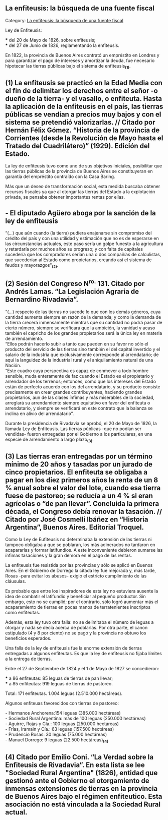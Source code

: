 ## La enfiteusis: la búsqueda de una fuente fiscal

Category: [La enfiteusis: la búsqueda de una fuente fiscal](http://descubrircorrientes.com.ar/2012/index.php/3750-historia-desde-1814-hasta-la-guerra-de-la-triple-alianza/de-fernandez-blanco-a-atienza-ordenamiento-estadual-1821-1837/bernardino-rivadavia-pesidente-solo-en-buenos-aires/las-bases-del-proyecto-unitario/la-enfiteusis-la-busqueda-de-una-fuente-fiscal)

Ley de Enfiteusis:

**\*** del 20 de Mayo de 1826, sobre enfiteusis;  
**\*** del 27 de Junio de 1826, reglamentando la enfiteusis.

En 1822, la provincia de Buenos Aires contrató un empréstito en Londres y para garantizar el pago de intereses y amortizar la deuda, fue necesario hipotecar las tierras públicas bajo el sistema de enfiteusis<sub><strong>(1)</strong></sub>.

## **(1)** La enfiteusis se practicó en la Edad Media con el fin de delimitar los derechos entre el señor -o dueño de la tierra- y el vasallo, o enfiteuta. Hasta la aplicación de la enfiteusis en el país, las tierras públicas se vendían a precios muy bajos y con el sistema se pretendió valorizarlas. // Citado por Hernán Félix Gómez. “Historia de la provincia de Corrientes (desde la Revolución de Mayo hasta el Tratado del Cuadrilátero)” (1929). Edición del Estado.

La ley de enfiteusis tuvo como uno de sus objetivos iniciales, posibilitar que las tierras públicas de la provincia de Buenos Aires se constituyeran en garantía del empréstito contraído con la Casa Baring.

Más que un deseo de transformación social, esta medida buscaba obtener recursos fiscales ya que al otorgar las tierras del Estado a la explotación privada, se pensaba obtener importantes rentas por ellas.

## **\- El diputado Agüero aboga por la sanción de la ley de enfiteusis**

“(...) que aún cuando (la tierra) pudiera enajenarse sin compromiso del crédito del país y con una utilidad y estimación que no es de esperarse en las circunstancias actuales, este paso sería un golpe funesto a la agricultura y retardaría por muchos años su progreso; y con falta de capitales sucedería que los compradores serían una o dos compañías de calculistas, que sucederían al Estado como propietarios, creando así el sistema de feudos y mayorazgos"<sub><strong>(2)</strong></sub>.

## **(2)** Sesión del Congreso N<sup>ro.</sup> 131. Citado por Andrés Lamas. “La Legislación Agraria de Bernardino Rivadavia”.

“(...) respecto de las tierras no sucede lo que con los demás géneros, cuya cantidad aumenta siempre en razón de la demanda; y como la demanda de la tierra crecerá inmensamente mientras que su cantidad no podrá pasar de cierto número, siempre se verificará que la ambición, la vanidad y acaso también el capricho de los grandes propietarios será la única ley en materia de arrendamiento.  
“Ellos podrán hacerlo subir a tanto que pueden en su favor no sólo el producto del servicio de las tierras sino también el del capital invertido y el salario de la industria que exclusivamente corresponde al arrendatario; de aquí la languidez de la industrial rural y el aniquilamiento natural de una Nación.  
“Este cuadro cuya perspectiva es capaz de conmover a todo hombre sensible, muda enteramente de faz cuando el Estado es el propietario y arrendador de los terrenos; entonces, como que los intereses del Estado están de perfecto acuerdo con los del arrendatario, y su producto consiste precisamente en crear grandes contribuyentes, haciendo grandes propietarios, aun de las clases ínfimas y más miserables de la sociedad, arreglará su arrendamiento siempre equitativo en favor del enfiteuta o arrendatario, y siempre se verificará en este contrato que la balanza se inclina en alivio del arrendatario”.

Durante la presidencia de Rivadavia se aprobó, el 20 de Mayo de 1826, la llamada Ley de Enfiteusis. Las tierras públicas -que no podían ser vendidas- fueron entregadas por el Gobierno a los particulares, en una especie de arrendamiento a largo plazo<sub><strong>(3)</strong></sub>.

## **(3)** Las tierras eran entregadas por un término mínimo de 20 años y tasadas por un jurado de cinco propietarios. El enfiteuta se obligaba a pagar en los diez primeros años la renta de un 8 % anual sobre el valor del lote, cuando esa tierra fuese de pastoreo; se reducía a un 4 % si eran agrícolas o “de pan llevar”. Concluida la primera década, el Congreso debía renovar la tasación. // Citado por José Cosmelli Ibáñez en “Historia Argentina”, Buenos Aires. Editorial Troquel.

Como la Ley de Eufiteusis no determinaba la extensión de las tierras ni tampoco obligaba a que se poblaran, los más adinerados no tardaron en acapararlas y formar latifundios. A este inconveniente debieron sumarse las ínfimas tasaciones y la gran demora en el pago de las rentas.

La enfiteusis fue resistida por las provincias y sólo se aplicó en Buenos Aires. En el Gobierno de Dorrego la citada ley fue mejorada y, más tarde, Rosas -para evitar los abusos- exigió el estricto cumplimiento de las cláusulas.

Es probable que entre los inspiradores de esta ley no estuviera ausente la idea de combatir el latifundio y beneficiar al pequeño productor. Sin embargo, esto no se cumplió; por el contrario, sólo logró aumentar más el acaparamiento de tierras en pocas manos de terratenientes inscriptos como enfiteutas.

Además, esta ley tuvo otra falla: no se delimitaba el número de leguas a otorgar y nada se decía acerca de poblarlas. Por otra parte, el canon estipulado (4 y 8 por ciento) no se pagó y la provincia no obtuvo los beneficios esperados.

Una falla de la ley de enfiteusis fue la enorme extensión de tierras entregadas a algunos enfiteutas. Es que la ley de enfiteusis no fijaba límites a la entrega de tierras.

Entre el 27 de Septiembre de 1824 y el 1 de Mayo de 1827 se concedieron:

**\*** a 86 enfiteutas: 85 leguas de tierras de pan llevar;  
**\*** a 85 enfiteutas: 919 leguas de tierras de pastoreo.

Total: 171 enfiteutas. 1.004 leguas (2.510.000 hectáreas).

Algunos enfiteuas favorecidos con tierras de pastoreo:

\- Hermanos Anchorena:154 leguas (385.000 hectáreas)  
\- Sociedad Rural Argentina: más de 100 leguas (250.000 hectáreas)  
\- Aguirre, Rojas y Cía.: 100 leguas (250.000 hectáreas)  
\- Frías, Iramain y Cía.: 63 leguas (157.500 hectáreas)  
\- Prudencio Rosas: 30 leguas (75.000 hectáreas)  
\- Manuel Dorrego: 9 leguas (22.500 hectáreas)<sub><strong>(4)</strong></sub>

## **(4)** Citado por Emilio Coni. “La Verdad sobre la Enfiteusis de Rivadavia”. En esta lista se lee "Sociedad Rural Argentina" (1826), entidad que gestionó ante el Gobierno el otorgamiento de inmensas extensiones de tierras en la provincia de Buenos Aires bajo el régimen enfiteutico. Esta asociación no está vinculada a la Sociedad Rural actual.
